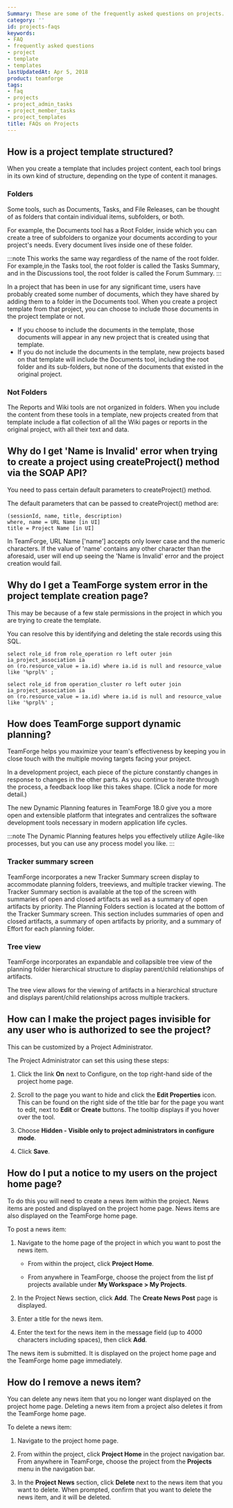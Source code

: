 ```yaml
---
Summary: These are some of the frequently asked questions on projects.
category: ''
id: projects-faqs
keywords:
- FAQ
- frequently asked questions
- project
- template
- templates
lastUpdatedAt: Apr 5, 2018
product: teamforge
tags:
- faq
- projects
- project_admin_tasks
- project_member_tasks
- project_templates
title: FAQs on Projects
---
```



## How is a project template structured?

When you create a template that includes project content, each tool brings in its own kind of structure, depending on the type of content it manages.

### Folders

Some tools, such as Documents, Tasks, and File Releases, can be thought of as folders that contain individual items, subfolders, or both.

For example, the Documents tool has a Root Folder, inside which you can create a tree of subfolders to organize your documents according to your project's needs. Every document lives inside one of these folder.

  :::note
  This works the same way regardless of the name of the root folder. For example,in the Tasks tool, the root folder is called the Tasks Summary, and in the Discussions tool, the root folder is called the Forum Summary.
  :::

In a project that has been in use for any significant time, users have probably created some number of documents, which they have shared by adding them to a folder in the Documents tool. When you create a project template from that project, you can choose to include those documents in the project template or not.

  * If you choose to include the documents in the template, those documents will appear in any new project that is created using that template.
  * If you do not include the documents in the template, new projects based on that template will include the Documents tool, including the root folder and its sub-folders, but none of the documents that existed in the original project.

### Not Folders

The Reports and Wiki tools are not organized in folders. When you include the content from these tools in a template, new projects created from that template include a flat collection of all the Wiki pages or reports in the original project, with all their text and data.
<!-- site.data.alerts.hr_shaded -->

## Why do I get 'Name is Invalid' error when trying to create a project using createProject() method via the SOAP API?

You need to pass certain default parameters to createProject() method.

The default parameters that can be passed to createProject() method are:

```shell 
(sessionId, name, title, description)
where, name = URL Name [in UI]
title = Project Name [in UI]
````
       
In TeamForge, URL Name ['name'] accepts only lower case and the numeric characters. If the value of 'name' contains any other character than the aforesaid, user will end up seeing the 'Name is Invalid' error and the project creation would fail.
<!-- site.data.alerts.hr_shaded -->

## Why do I get a TeamForge system error in the project template creation page?

This may be because of a few stale permissions in the project in which you are trying to create the template.

You can resolve this by identifying and deleting the stale records using this SQL.

```shell
select role_id from role_operation ro left outer join ia_project_association ia 
on (ro.resource_value = ia.id) where ia.id is null and resource_value like '%prpl%' ;
````

```shell
select role_id from operation_cluster ro left outer join ia_project_association ia 
on (ro.resource_value = ia.id) where ia.id is null and resource_value like '%prpl%' ;
````
<!-- site.data.alerts.hr_shaded -->

## How does TeamForge support dynamic planning?

TeamForge helps you maximize your team's effectiveness by keeping you in close touch with the multiple moving targets facing your project.

In a development project, each piece of the picture constantly changes in response to changes in the other parts. As you continue to iterate through the process, a feedback loop like this takes shape. (Click a node for more detail.)

The new Dynamic Planning features in TeamForge 18.0 give you a more open and extensible platform that integrates and centralizes the software development tools necessary in modern application life cycles.

 :::note
 The Dynamic Planning features helps you effectively utilize Agile­-like processes, but you can use any process model you like.
 :::

### Tracker summary screen

TeamForge incorporates a new Tracker Summary screen display to accommodate planning folders, tree­views, and multiple tracker viewing. The Tracker Summary section is available at the top of the screen with summaries of open and closed artifacts as well as a summary of open artifacts by priority. The Planning Folders section is located at the bottom of the Tracker Summary screen. This section includes summaries of open and closed artifacts, a summary of open artifacts by priority, and a summary of Effort for each planning folder.

### Tree view

TeamForge incorporates an expandable and collapsible tree­ view of the planning folder hierarchical structure to display parent/child relationships of artifacts.

The tree ­view allows for the viewing of artifacts in a hierarchical structure and displays parent/child relationships across multiple trackers.
<!-- site.data.alerts.hr_shaded -->

## How can I make the project pages invisible for any user who is authorized to see the project?

This can be customized by a Project Administrator.

The Project Administrator can set this using these steps:

 1. Click the link **On** next to Configure, on the top right-hand side of the project home page.

 2. Scroll to the page you want to hide and click the **Edit Properties** icon. This can be found on the right side of the title bar for the page you want to edit, next to **Edit** or **Create** buttons. The tooltip displays if you hover over the tool.

 3. Choose **Hidden - Visible only to project administrators in configure mode**.

 4. Click **Save**.

<!-- site.data.alerts.hr_shaded -->

## How do I put a notice to my users on the project home page?

To do this you will need to create a news item within the project. News items are posted and displayed on the project home page. News items are also displayed on the TeamForge home page.

To post a news item:

 1. Navigate to the home page of the project in which you want to post the news item.

    * From within the project, click **Project Home**.

    * From anywhere in TeamForge, choose the project from the list pf projects available under **My Workspace > My Projects**.

 2. In the Project News section, click **Add**. The **Create News Post** page is displayed.

 3. Enter a title for the news item.

 4. Enter the text for the news item in the message field (up to 4000 characters including spaces), then click **Add**.

The news item is submitted. It is displayed on the project home page and the TeamForge home page immediately.
<!-- site.data.alerts.hr_shaded -->

## How do I remove a news item?

You can delete any news item that you no longer want displayed on the project home page. Deleting a news item from a project also deletes it from the TeamForge home page.

To delete a news item:

 1. Navigate to the project home page.

 2. From within the project, click **Project Home** in the project navigation bar. From anywhere in TeamForge, choose the project from the **Projects** menu in the navigation bar.

 3. In the **Project News** section, click **Delete** next to the news item that you want to delete. When prompted, confirm that you want to delete the news item, and it will be deleted.

